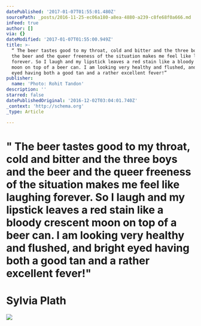 ```yaml
---
datePublished: '2017-01-07T01:55:01.480Z'
sourcePath: _posts/2016-11-25-ec06a180-a8ea-4880-a239-c8fe68f0a666.md
inFeed: true
author: []
via: {}
dateModified: '2017-01-07T01:55:00.949Z'
title: >-
  “ The beer tastes good to my throat, cold and bitter and the three boys and
  the beer and the queer freeness of the situation makes me feel like laughing
  forever. So I laugh and my lipstick leaves a red stain like a bloody crescent
  moon on top of a beer can. I am looking very healthy and flushed, and bright
  eyed having both a good tan and a rather excellent fever!”
publisher:
  name: 'Photo: Rohit Tandon'
description: ''
starred: false
datePublishedOriginal: '2016-12-02T03:04:01.740Z'
_context: 'http://schema.org'
_type: Article

---
```

# **" The beer tastes good to my throat, cold and bitter and the three boys and the beer and the queer freeness of the situation makes me feel like laughing forever. So I laugh and my lipstick leaves a red stain like a bloody crescent moon on top of a beer can. I am looking very healthy and flushed, and bright eyed having both a good tan and a rather excellent fever!"**

# **Sylvia Plath**
![](https://s3-us-west-2.amazonaws.com/the-grid-img/p/7d78663ef466a41b642123ed850aeb01a0fb05d1.jpg)